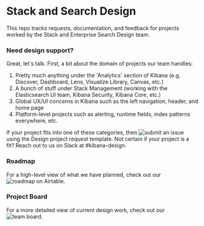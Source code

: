 # Stack and Search Design

This repo tracks requests, documentation, and feedback for projects worked by the Stack and Enterprise Search Design team.

### Need design support?
Great, let's talk. First, a bit about the domain of projects our team handles:
1. Pretty much anything under the 'Analytics' section of Kibana (e.g. Discover, Dashboard, Lens, Visualize Library, Canvas, etc.)
2. A bunch of stuff under Stack Management (working with the Elasticsearch UI team, Kibana Security, Kibana Core, etc.)
3. Global UX/UI concerns in Kibana such as the left navigation, header, and home page
4. Platform-level projects such as alerting, runtime fields, index patterns everywhere, etc.

If your project fits into one of these categories, then ![submit an issue](https://github.com/elastic/stack-design-team/issues/new/choose) using the Design project request template. Not certain if your project is a fit? Reach out to us on Slack at #kibana-design. 

### Roadmap
For a high-level view of what we have planned, check out our ![roadmap on Airtable](https://ela.st/kd-roadmap).

### Project Board
For a more detailed view of current design work, check out our ![team board](https://github.com/orgs/elastic/projects/518).
